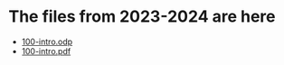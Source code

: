 # The files from 2023-2024 are here

 - [100-intro.odp](100-intro.odp)
 - [100-intro.pdf](100-intro.pdf)
